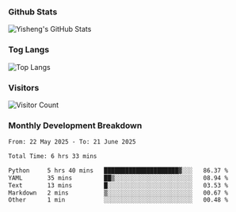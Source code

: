 ### Github Stats
![Yisheng's GitHub Stats](https://github-readme-stats-9qabuvhk1-gongyisheng.vercel.app/api?username=gongyisheng&count_private=true&show_icons=true)
### Tog Langs
![Top Langs](https://github-readme-stats-9qabuvhk1-gongyisheng.vercel.app/api/top-langs/?username=gongyisheng&layout=compact)
### Visitors
![Visitor Count](https://profile-counter.glitch.me/gongyisheng/count.svg)
### Monthly Development Breakdown
<!--START_SECTION:waka-->

```txt
From: 22 May 2025 - To: 21 June 2025

Total Time: 6 hrs 33 mins

Python     5 hrs 40 mins   █████████████████████▓░░░   86.37 %
YAML       35 mins         ██▒░░░░░░░░░░░░░░░░░░░░░░   08.94 %
Text       13 mins         █░░░░░░░░░░░░░░░░░░░░░░░░   03.53 %
Markdown   2 mins          ▒░░░░░░░░░░░░░░░░░░░░░░░░   00.67 %
Other      1 min           ░░░░░░░░░░░░░░░░░░░░░░░░░   00.48 %
```

<!--END_SECTION:waka-->

